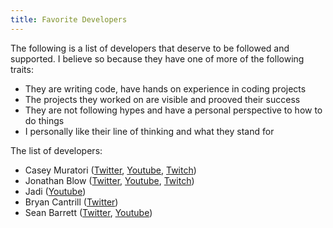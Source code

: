 ```yaml
---
title: Favorite Developers
---
```


The following is a list of developers that deserve to be followed and supported. I believe so because they have one of more of the following traits:

- They are writing code, have hands on experience in coding projects
- The projects they worked on are visible and prooved their success
- They are not following hypes and have a personal perspective to how to do things
- I personally like their line of thinking and what they stand for


The list of developers:

- Casey Muratori ([Twitter](https://twitter.com/cmuratori), [Youtube](https://www.youtube.com/c/MollyRocket/featured), [Twitch](https://www.twitch.tv/handmade_hero))
- Jonathan Blow ([Twitter](https://twitter.com/Jonathan_Blow), [Youtube](https://www.youtube.com/user/jblow888), [Twitch](https://www.twitch.tv/j_blow))
- Jadi ([Youtube](https://www.youtube.com/c/geekingjadi/featured))
- Bryan Cantrill ([Twitter](https://twitter.com/bcantrill))
- Sean Barrett ([Twitter](https://twitter.com/nothings), [Youtube](https://www.youtube.com/c/SeanTBarrett))
